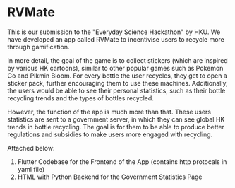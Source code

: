 # RVMate
This is our submission to the "Everyday Science Hackathon" by HKU. We have developed an app called RVMate to incentivise users to recycle more through gamification. 

In more detail, the goal of the game is to collect stickers (which are inspired by various HK cartoons), similar to other popular games such as Pokemon Go and Pikmin Bloom. For every bottle the user recycles, they get to open a sticker pack, further encouraging them to use these machines. Additionally, the users would be able to see their personal statistics, such as their bottle recycling trends and the types of bottles recycled. 

However, the function of the app is much more than that. These users statistics are sent to a government server, in which they can see global HK trends in bottle recycling. The goal is for them to be able to produce better regulations and subsidies to make users more engaged with recycling. 

Attached below:
1) Flutter Codebase for the Frontend of the App (contains http protocals in yaml file)
2) HTML with Python Backend for the Government Statistics Page

